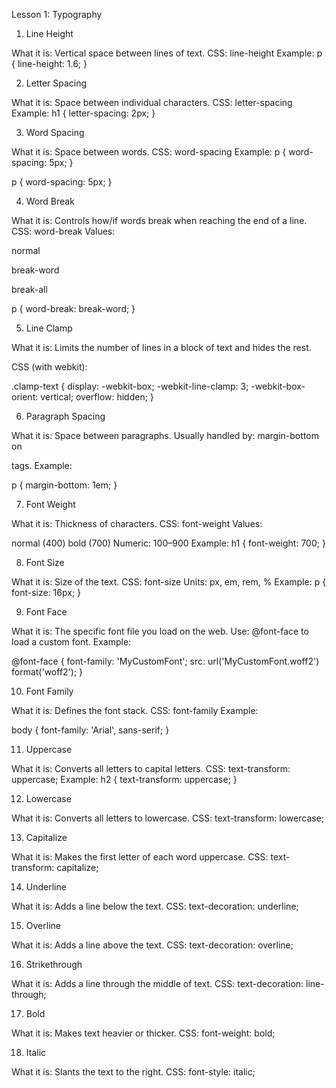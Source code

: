 Lesson 1: Typography

1. Line Height

What it is: Vertical space between lines of text.
CSS: line-height
Example:
p {
  line-height: 1.6;
}


2. Letter Spacing

What it is: Space between individual characters.
CSS: letter-spacing
Example:
h1 {
  letter-spacing: 2px;
}


3. Word Spacing

What it is: Space between words.
CSS: word-spacing
Example:
p {
  word-spacing: 5px;
}


p {
  word-spacing: 5px;
}


4. Word Break

What it is: Controls how/if words break when reaching the end of a line.
CSS: word-break
Values:

normal

break-word

break-all

p {
  word-break: break-word;
}



5. Line Clamp

What it is: Limits the number of lines in a block of text and hides the rest.

CSS (with webkit):

.clamp-text {
  display: -webkit-box;
  -webkit-line-clamp: 3;
  -webkit-box-orient: vertical;
  overflow: hidden;
}


6. Paragraph Spacing

What it is: Space between paragraphs.
Usually handled by: margin-bottom on <p> tags.
Example:

p {
  margin-bottom: 1em;
}

7. Font Weight

What it is: Thickness of characters.
CSS: font-weight
Values:

normal (400)
bold (700)
Numeric: 100–900
Example:
h1 {
  font-weight: 700;
}


8. Font Size

What it is: Size of the text.
CSS: font-size
Units: px, em, rem, %
Example:
p {
  font-size: 16px;
}


9. Font Face

What it is: The specific font file you load on the web.
Use: @font-face to load a custom font.
Example:

@font-face {
  font-family: 'MyCustomFont';
  src: url('MyCustomFont.woff2') format('woff2');
}


10. Font Family

What it is: Defines the font stack.
CSS: font-family
Example:

body {
  font-family: 'Arial', sans-serif;
}

11. Uppercase

What it is: Converts all letters to capital letters.
CSS: text-transform: uppercase;
Example:
h2 {
  text-transform: uppercase;
}


12. Lowercase

What it is: Converts all letters to lowercase.
CSS: text-transform: lowercase;



13. Capitalize

What it is: Makes the first letter of each word uppercase.
CSS: text-transform: capitalize;


14. Underline

What it is: Adds a line below the text.
CSS: text-decoration: underline;







15. Overline

What it is: Adds a line above the text.
CSS: text-decoration: overline;


16. Strikethrough

What it is: Adds a line through the middle of text.
CSS: text-decoration: line-through;



17. Bold

What it is: Makes text heavier or thicker.
CSS: font-weight: bold;


18. Italic

What it is: Slants the text to the right.
CSS: font-style: italic;

